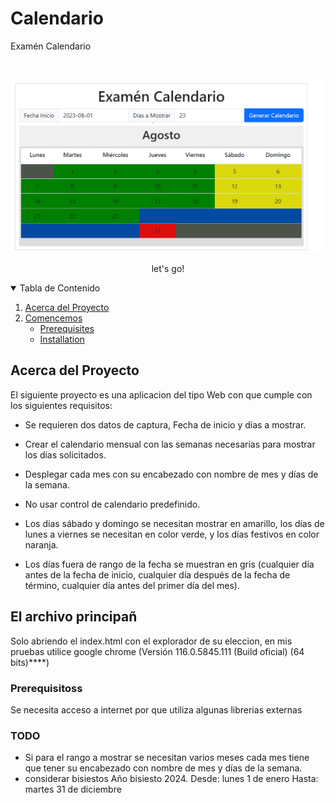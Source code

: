 # Calendario
Examén Calendario
<!-- PROJECT LOGO -->
<br />
<p align="center">
  <a>
    <img src="src/images/pantalla_principal.PNG" alt="Logo">
  </a>
</p>

  <p align="center">
       let's go!
    <br />
  </p>


<!-- TABLE OF CONTENTS -->
<details open="open">
  <summary>Tabla de Contenido</summary>
  <ol>
    <li>
      <a href="#Acerca del Proyecto">Acerca del Proyecto</a>
    </li>
    <li>
      <a href="#getting-started">Comencemos</a>
      <ul>
        <li><a href="#prerequisites">Prerequisites</a></li>
        <li><a href="#installation">Installation</a></li>
      </ul>
    </li>
  </ol>
</details>

<!-- Acerca del Proyecto -->
## Acerca del Proyecto

El siguiente proyecto es una aplicacion del tipo Web con que cumple con los siguientes requisitos:

* Se requieren dos datos de captura, Fecha de inicio y días a mostrar.

* Crear el calendario mensual con las semanas necesarias para mostrar los días solicitados.

* Desplegar cada mes con su encabezado con nombre de mes y días de la semana.

* No usar control de calendario predefinido.

* Los días sábado y domingo se necesitan mostrar en amarillo, los días de lunes a viernes se necesitan en color verde, y los días festivos en color naranja.

* Los días fuera de rango de la fecha se muestran en gris (cualquier día antes de la fecha de inicio, cualquier día después de la fecha de término, cualquier día antes del primer día del mes).

<!-- GETTING STARTED -->
## El archivo principañ

Solo abriendo el index.html con el explorador de su eleccion, en mis pruebas utilice google chrome (Versión 116.0.5845.111 (Build oficial) (64 bits)****)

### Prerequisitoss

Se necesita acceso a internet por que utiliza algunas librerias externas  

### TODO
- Si para el rango a mostrar se necesitan varios meses cada mes tiene que tener su encabezado con nombre de mes y días de la semana.
- considerar bisiestos Año bisiesto 2024. Desde: lunes 1 de enero Hasta: martes 31 de diciembre

